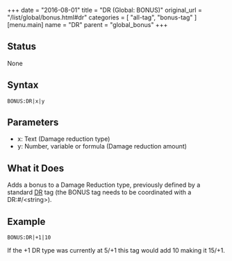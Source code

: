 +++
date = "2016-08-01"
title = "DR (Global: BONUS)"
original_url = "/list/global/bonus.html#dr"
categories = [ "all-tag", "bonus-tag" ]
[menu.main]
    name = "DR"
    parent = "global_bonus"
+++

## Status

None

## Syntax

`BONUS:DR|x|y`

## Parameters

-   x: Text (Damage reduction type)
-   y: Number, variable or formula (Damage
    reduction amount)



What it Does
------------

Adds a bonus to a Damage Reduction type, previously defined by a
standard [DR](/list/global/other/dr.html) tag (the BONUS tag needs to be
coordinated with a DR:\#/&lt;string&gt;).

Example
-------

`BONUS:DR|+1|10`

If the +1 DR type was currently at 5/+1 this tag would add 10 making it
15/+1.

